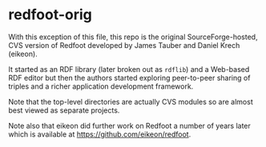 redfoot-orig
============

With this exception of this file, this repo is the original SourceForge-hosted,
CVS version of Redfoot developed by James Tauber and Daniel Krech (eikeon).

It started as an RDF library (later broken out as `rdflib`) and a Web-based RDF
editor but then the authors started exploring peer-to-peer sharing of triples
and a richer application development framework.

Note that the top-level directories are actually CVS modules so are almost best
viewed as separate projects.

Note also that eikeon did further work on Redfoot a number of years later which
is available at <https://github.com/eikeon/redfoot>.

